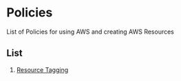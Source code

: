 # Policies

List of Policies for using AWS and creating AWS Resources

## List

1. [Resource Tagging](ResourceTagging.md)
